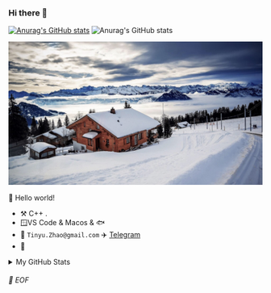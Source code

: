 ### Hi there 👋
[![Anurag's GitHub stats](https://github-readme-stats.vercel.app/api?username=Tinyu-Zhao)](https://github.com/anuraghazra/github-readme-stats)
![Anurag's GitHub stats](https://github-readme-stats.vercel.app/api?username=anuraghazra&count_private=true)
<!--
**Tinyu-Zhao/Tinyu-Zhao** is a ✨ _special_ ✨ repository because its `README.md` (this file) appears on your GitHub profile.

Here are some ideas to get you started:

- 🔭 I’m currently working on ...
- 🌱 I’m currently learning ...
- 👯 I’m looking to collaborate on ...
- 🤔 I’m looking for help with ...
- 💬 Ask me about ...
- 📫 How to reach me: ...
- 😄 Pronouns: ...
- ⚡ Fun fact: ...
-->
![banner](https://github.com/Tinyu-Zhao/Tinyu-Zhao/blob/main/IMG_5884.JPG)

🎊 Hello world!

- :hammer_and_pick: C++ .
- 🪟VS Code & Macos & 🐟
- :email: `Tinyu.Zhao@gmail.com` :airplane: [Telegram](https://t.me/Tinyu_Chiu)
- :peach:


<details>

<summary>My GitHub Stats</summary>

![ChungZH's github stats](https://github-readme-stats.vercel.app/api?username=Tinyu-Zhao&theme=vue&show_icons=true)

</details>

###### 💾 EOF
